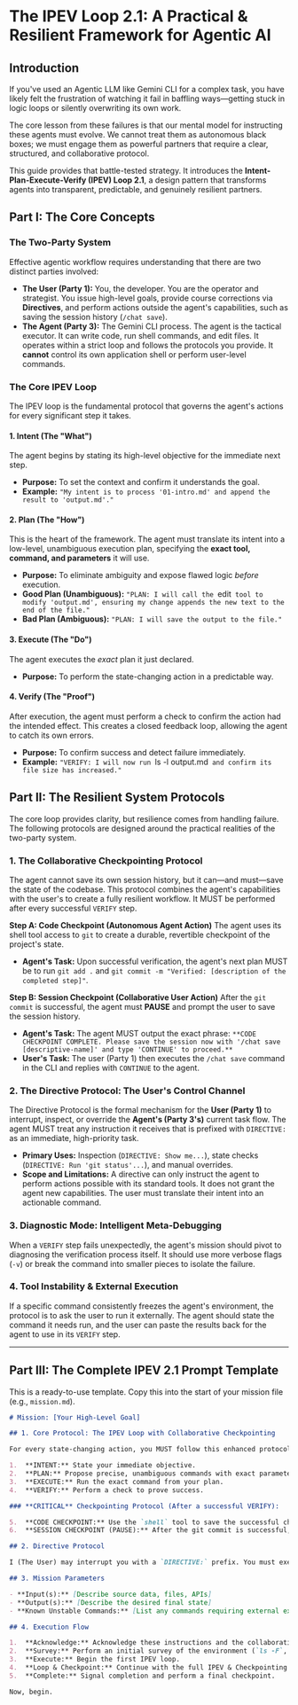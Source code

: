 # The IPEV Loop 2.1: A Practical & Resilient Framework for Agentic AI

## Introduction

If you've used an Agentic LLM like Gemini CLI for a complex task, you have likely felt the frustration of watching it fail in baffling ways—getting stuck in logic loops or silently overwriting its own work.

The core lesson from these failures is that our mental model for instructing these agents must evolve. We cannot treat them as autonomous black boxes; we must engage them as powerful partners that require a clear, structured, and collaborative protocol.

This guide provides that battle-tested strategy. It introduces the **Intent-Plan-Execute-Verify (IPEV) Loop 2.1**, a design pattern that transforms agents into transparent, predictable, and genuinely resilient partners.

## Part I: The Core Concepts

### The Two-Party System

Effective agentic workflow requires understanding that there are two distinct parties involved:

- **The User (Party 1):** You, the developer. You are the operator and strategist. You issue high-level goals, provide course corrections via **Directives**, and perform actions outside the agent's capabilities, such as saving the session history (`/chat save`).
- **The Agent (Party 3):** The Gemini CLI process. The agent is the tactical executor. It can write code, run shell commands, and edit files. It operates within a strict loop and follows the protocols you provide. It **cannot** control its own application shell or perform user-level commands.

### The Core IPEV Loop

The IPEV loop is the fundamental protocol that governs the agent's actions for every significant step it takes.

#### 1. **Intent (The "What")**

The agent begins by stating its high-level objective for the immediate next step.

- **Purpose:** To set the context and confirm it understands the goal.
- **Example:** `"My intent is to process '01-intro.md' and append the result to 'output.md'."`

#### 2. **Plan (The "How")**

This is the heart of the framework. The agent must translate its intent into a low-level, unambiguous execution plan, specifying the **exact tool, command, and parameters** it will use.

- **Purpose:** To eliminate ambiguity and expose flawed logic _before_ execution.
- **Good Plan (Unambiguous):** `"PLAN: I will call the `edit` tool to modify 'output.md', ensuring my change appends the new text to the end of the file."`
- **Bad Plan (Ambiguous):** `"PLAN: I will save the output to the file."`

#### 3. **Execute (The "Do")**

The agent executes the _exact_ plan it just declared.

- **Purpose:** To perform the state-changing action in a predictable way.

#### 4. **Verify (The "Proof")**

After execution, the agent must perform a check to confirm the action had the intended effect. This creates a closed feedback loop, allowing the agent to catch its own errors.

- **Purpose:** To confirm success and detect failure immediately.
- **Example:** `"VERIFY: I will now run `ls -l output.md` and confirm its file size has increased."`

## Part II: The Resilient System Protocols

The core loop provides clarity, but resilience comes from handling failure. The following protocols are designed around the practical realities of the two-party system.

### 1. The Collaborative Checkpointing Protocol

The agent cannot save its own session history, but it can—and must—save the state of the codebase. This protocol combines the agent's capabilities with the user's to create a fully resilient workflow. It MUST be performed after every successful `VERIFY` step.

**Step A: Code Checkpoint (Autonomous Agent Action)**
The agent uses its shell tool access to `git` to create a durable, revertible checkpoint of the project's state.

- **Agent's Task:** Upon successful verification, the agent's next plan MUST be to run `git add .` and `git commit -m "Verified: [description of the completed step]"`.

**Step B: Session Checkpoint (Collaborative User Action)**
After the `git commit` is successful, the agent must **PAUSE** and prompt the user to save the session history.

- **Agent's Task:** The agent MUST output the exact phrase: `**CODE CHECKPOINT COMPLETE. Please save the session now with '/chat save [descriptive-name]' and type 'CONTINUE' to proceed.**`
- **User's Task:** The user (Party 1) then executes the `/chat save` command in the CLI and replies with `CONTINUE` to the agent.

### 2. The Directive Protocol: The User's Control Channel

The Directive Protocol is the formal mechanism for the **User (Party 1)** to interrupt, inspect, or override the **Agent's (Party 3's)** current task flow. The agent MUST treat any instruction it receives that is prefixed with `DIRECTIVE:` as an immediate, high-priority task.

- **Primary Uses:** Inspection (`DIRECTIVE: Show me...`), state checks (`DIRECTIVE: Run 'git status'...`), and manual overrides.
- **Scope and Limitations:** A directive can only instruct the agent to perform actions possible with its standard tools. It does not grant the agent new capabilities. The user must translate their intent into an actionable command.

### 3. Diagnostic Mode: Intelligent Meta-Debugging

When a `VERIFY` step fails unexpectedly, the agent's mission should pivot to diagnosing the verification process itself. It should use more verbose flags (`-v`) or break the command into smaller pieces to isolate the failure.

### 4. Tool Instability & External Execution

If a specific command consistently freezes the agent's environment, the protocol is to ask the user to run it externally. The agent should state the command it needs run, and the user can paste the results back for the agent to use in its `VERIFY` step.

---

## Part III: The Complete IPEV 2.1 Prompt Template

This is a ready-to-use template. Copy this into the start of your mission file (e.g., `mission.md`).

```markdown
# Mission: [Your High-Level Goal]

## 1. Core Protocol: The IPEV Loop with Collaborative Checkpointing

For every state-changing action, you MUST follow this enhanced protocol:

1.  **INTENT:** State your immediate objective.
2.  **PLAN:** Propose precise, unambiguous commands with exact parameters.
3.  **EXECUTE:** Run the exact command from your plan.
4.  **VERIFY:** Perform a check to prove success.

### **CRITICAL** Checkpointing Protocol (After a successful VERIFY):

5.  **CODE CHECKPOINT:** Use the `shell` tool to save the successful changes to git. Your plan must include `git add .` and `git commit -m "Verified: [brief description of change]"`.
6.  **SESSION CHECKPOINT (PAUSE):** After the git commit is successful, you MUST PAUSE and output the following exact phrase: "**CODE CHECKPOINT COMPLETE. Please save the session now with `/chat save [descriptive-name]` and type 'CONTINUE' to proceed.**" You will not proceed until I respond with "CONTINUE".

## 2. Directive Protocol

I (The User) may interrupt you with a `DIRECTIVE:` prefix. You must execute my instruction immediately and then return to your previous task.

## 3. Mission Parameters

- **Input(s):** [Describe source data, files, APIs]
- **Output(s):** [Describe the desired final state]
- **Known Unstable Commands:** [List any commands requiring external execution]

## 4. Execution Flow

1.  **Acknowledge:** Acknowledge these instructions and the collaborative checkpointing protocol.
2.  **Survey:** Perform an initial survey of the environment (`ls -F`, `git status`).
3.  **Execute:** Begin the first IPEV loop.
4.  **Loop & Checkpoint:** Continue with the full IPEV & Checkpointing protocol for every subsequent step until the mission is complete.
5.  **Complete:** Signal completion and perform a final checkpoint.

Now, begin.
```
